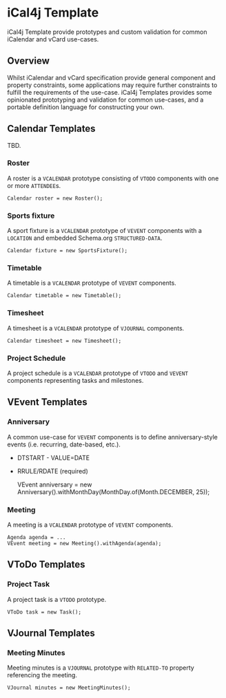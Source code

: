 # iCal4j Template

iCal4j Template provide prototypes and custom validation for common iCalendar and vCard use-cases.

## Overview

Whilst iCalendar and vCard specification provide general component and property constraints, some applications
may require further constraints to fulfill the requirements of the use-case. iCal4j Templates provides some
opinionated prototyping and validation for common use-cases, and a portable definition language for constructing
your own.

## Calendar Templates

TBD.

### Roster

A roster is a `VCALENDAR` prototype consisting of `VTODO` components with one or more `ATTENDEE`s.

    Calendar roster = new Roster();

### Sports fixture

A sport fixture is a `VCALENDAR` prototype of `VEVENT` components with a `LOCATION` and embedded Schema.org
`STRUCTURED-DATA`.

    Calendar fixture = new SportsFixture();

### Timetable

A timetable is a `VCALENDAR` prototype of `VEVENT` components.

    Calendar timetable = new Timetable();

### Timesheet

A timesheet is a `VCALENDAR` prototype of `VJOURNAL` components.

    Calendar timesheet = new Timesheet();

### Project Schedule

A project schedule is a `VCALENDAR` prototype of `VTODO` and `VEVENT` components representing tasks and
milestones.


## VEvent Templates

### Anniversary

A common use-case for `VEVENT` components is to define anniversary-style events (i.e. recurring, date-based, 
etc.).

* DTSTART - VALUE=DATE
* RRULE/RDATE (required)


    VEvent anniversary = new Anniversary().withMonthDay(MonthDay.of(Month.DECEMBER, 25));

### Meeting

A meeting is a `VCALENDAR` prototype of `VEVENT` components.

    Agenda agenda = ...
    VEvent meeting = new Meeting().withAgenda(agenda);


## VToDo Templates

### Project Task

A project task is a `VTODO` prototype.

    VToDo task = new Task();


## VJournal Templates

### Meeting Minutes

Meeting minutes is a `VJOURNAL` prototype with `RELATED-TO` property referencing the meeting.

    VJournal minutes = new MeetingMinutes();
